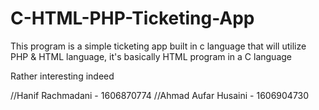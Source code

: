 # C-HTML-PHP-Ticketing-App

This program is a simple ticketing app built in c language that will utilize PHP & HTML language, it's basically HTML program in a C language

Rather interesting indeed 

//Hanif Rachmadani - 1606870774
//Ahmad Aufar Husaini - 1606904730
